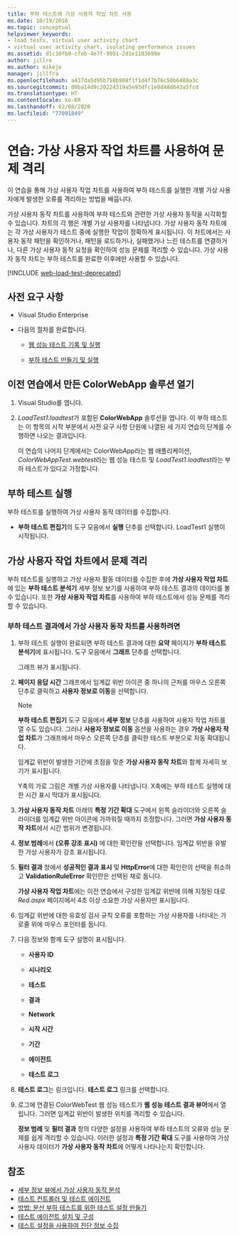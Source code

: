 ```yaml
---
title: 부하 테스트에 가상 사용자 작업 차트 사용
ms.date: 10/19/2016
ms.topic: conceptual
helpviewer_keywords:
- load tests, virtual user activity chart
- virtual user activity chart, isolating performance issues
ms.assetid: d1c10fb9-cfeb-4e7f-9991-2d1e1103699e
author: jillre
ms.author: mikejo
manager: jillfra
ms.openlocfilehash: a437da5d95b758b908f1f1d4f7b76c50b6488a3c
ms.sourcegitcommit: 00ba14d9c20224319a5e93dfc1e0d48d643a5fcd
ms.translationtype: HT
ms.contentlocale: ko-KR
ms.lasthandoff: 02/08/2020
ms.locfileid: "77091849"
---
```

# <a name="walkthrough-using-the-virtual-user-activity-chart-to-isolate-issues"></a>연습: 가상 사용자 작업 차트를 사용하여 문제 격리

이 연습을 통해 가상 사용자 작업 차트를 사용하여 부하 테스트를 실행한 개별 가상 사용자에게 발생한 오류를 격리하는 방법을 배웁니다.

가상 사용자 동작 차트를 사용하여 부하 테스트와 관련한 가상 사용자 동작을 시각화할 수 있습니다. 차트의 각 행은 개별 가상 사용자를 나타냅니다. 가상 사용자 동작 차트에는 각 가상 사용자가 테스트 중에 실행한 작업이 정확하게 표시됩니다. 이 차트에서는 사용자 동작 패턴을 확인하거나, 패턴을 로드하거나, 실패했거나 느린 테스트를 연결하거나, 다른 가상 사용자 동작 요청을 확인하여 성능 문제를 격리할 수 있습니다. 가상 사용자 동작 차트는 부하 테스트를 완료한 이후에만 사용할 수 있습니다.

[!INCLUDE [web-load-test-deprecated](includes/web-load-test-deprecated.md)]

## <a name="prerequisites"></a>사전 요구 사항

- Visual Studio Enterprise

- 다음의 절차를 완료합니다.

  - [웹 성능 테스트 기록 및 실행](/azure/devops/test/load-test/run-performance-tests-app-before-release#recordtests)

  - [부하 테스트 만들기 및 실행](/azure/devops/test/load-test/run-performance-tests-app-before-release#create-a-load-test)

## <a name="open-the-colorwebapp-solution-created-in-the-previous-walkthroughs"></a>이전 연습에서 만든 ColorWebApp 솔루션 열기

1. Visual Studio를 엽니다.

2. *LoadTest1.loadtest*가 포함된 **ColorWebApp** 솔루션을 엽니다. 이 부하 테스트는 이 항목의 시작 부분에서 사전 요구 사항 단원에 나열된 세 가지 연습의 단계를 수행하면 나오는 결과입니다.

     이 연습의 나머지 단계에서는 ColorWebApp라는 웹 애플리케이션, *ColorWebAppTest.webtest*라는 웹 성능 테스트 및 *LoadTest1.loadtest*라는 부하 테스트가 있다고 가정합니다.

## <a name="run-the-load-test"></a>부하 테스트 실행

부하 테스트를 실행하여 가상 사용자 동작 데이터를 수집합니다.

- **부하 테스트 편집기**의 도구 모음에서 **실행** 단추를 선택합니다. LoadTest1 실행이 시작됩니다.

## <a name="isolate-issues-in-the-virtual-user-activity-chart"></a>가상 사용자 작업 차트에서 문제 격리

부하 테스트를 실행하고 가상 사용자 활동 데이터를 수집한 후에 **가상 사용자 작업 차트**에 있는 **부하 테스트 분석기** 세부 정보 보기를 사용하여 부하 테스트 결과의 데이터를 볼 수 있습니다. 또한 **가상 사용자 작업 차트**를 사용하여 부하 테스트에서 성능 문제를 격리할 수 있습니다.

### <a name="to-use-the-virtual-user-activity-chart-in-your-load-test-results"></a>부하 테스트 결과에서 가상 사용자 동작 차트를 사용하려면

1. 부하 테스트 실행이 완료되면 부하 테스트 결과에 대한 **요약** 페이지가 **부하 테스트 분석기**에 표시됩니다. 도구 모음에서 **그래프** 단추를 선택합니다.

     그래프 뷰가 표시됩니다.

2. **페이지 응답 시간** 그래프에서 임계값 위반 아이콘 중 하나의 근처를 마우스 오른쪽 단추로 클릭하고 **사용자 정보로 이동**을 선택합니다.

    > [!NOTE]
    > **부하 테스트 편집기** 도구 모음에서 **세부 정보** 단추를 사용하여 사용자 작업 차트를 열 수도 있습니다. 그러나 **사용자 정보로 이동** 옵션을 사용하는 경우 **가상 사용자 작업 차트**가 그래프에서 마우스 오른쪽 단추를 클릭한 테스트 부분으로 자동 확대됩니다.

     임계값 위반이 발생한 기간에 초점을 맞춘 **가상 사용자 동작 차트**와 함께 자세히 보기가 표시됩니다.

     Y축의 가로 그림은 개별 가상 사용자를 나타냅니다. X축에는 부하 테스트 실행에 대한 시간 표시 막대가 표시됩니다.

3. **가상 사용자 동작 차트** 아래의 **특정 기간 확대** 도구에서 왼쪽 슬라이더와 오른쪽 슬라이더를 임계값 위반 아이콘에 가까워질 때까지 조정합니다. 그러면 **가상 사용자 동작 차트**에서 시간 범위가 변경됩니다.

4. **정보 범례**에서 **(오류 강조 표시)** 에 대한 확인란을 선택합니다. 임계값 위반을 유발한 가상 사용자가 강조 표시됩니다.

5. **필터 결과** 창에서 **성공적인 결과 표시** 및 **HttpError**에 대한 확인란의 선택을 취소하고 **ValidationRuleError** 확인란은 선택된 채로 둡니다.

     **가상 사용자 작업 차트**에는 이전 연습에서 구성한 임계값 위반에 의해 지정된 대로 *Red.aspx* 페이지에서 4초 이상 소요한 가상 사용자만 표시됩니다.

6. 임계값 위반에 대한 유효성 검사 규칙 오류를 포함하는 가상 사용자를 나타내는 가로줄 위에 마우스 포인터를 둡니다.

7. 다음 정보와 함께 도구 설명이 표시됩니다.

    - **사용자 ID**

    - **시나리오**

    - **테스트**

    - **결과**

    - **Network**

    - **시작 시간**

    - **기간**

    - **에이전트**

    - **테스트 로그**

8. **테스트 로그**는 링크입니다. **테스트 로그** 링크를 선택합니다.

9. 로그에 연결된 ColorWebTest 웹 성능 테스트가 **웹 성능 테스트 결과 뷰어**에서 열립니다. 그러면 임계값 위반이 발생한 위치를 격리할 수 있습니다.

     **정보 범례** 및 **필터 결과** 창의 다양한 설정을 사용하여 부하 테스트의 오류와 성능 문제를 쉽게 격리할 수 있습니다. 이러한 설정과 **특정 기간 확대** 도구를 사용하여 가상 사용자 데이터가 **가상 사용자 동작 차트**에 어떻게 나타나는지 확인합니다.

## <a name="see-also"></a>참조

- [세부 정보 뷰에서 가상 사용자 동작 분석](../test/analyze-load-test-virtual-user-activity-in-the-details-view.md)
- [테스트 컨트롤러 및 테스트 에이전트](configure-test-agents-and-controllers-for-load-tests.md)
- [방법: 분산 부하 테스트를 위한 테스트 설정 만들기](../test/how-to-create-a-test-setting-for-a-distributed-load-test.md)
- [테스트 에이전트 설치 및 구성](../test/lab-management/install-configure-test-agents.md)
- [테스트 설정을 사용하여 진단 정보 수집](../test/collect-diagnostic-information-using-test-settings.md)
